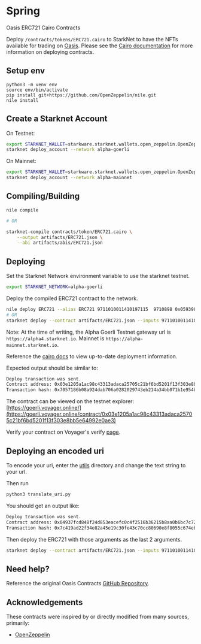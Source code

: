 # Spring

Oasis ERC721 Cairo Contracts

Deploy `/contracts/tokens/ERC721.cairo` to StarkNet to have the NFTs available for trading on [Oasis](https://playoasis.xyz/). Please see the [Cairo documentation](https://www.cairo-lang.org/docs/) for more information on deploying contracts.

## Setup env

```
python3 -m venv env
source env/bin/activate
pip install git+https://github.com/OpenZeppelin/nile.git
nile install
```

## Create a Starknet Account

On Testnet:
```sh
export STARKNET_WALLET=starkware.starknet.wallets.open_zeppelin.OpenZeppelinAccount
starknet deploy_account --network alpha-goerli
```

On Mainnet:
```sh
export STARKNET_WALLET=starkware.starknet.wallets.open_zeppelin.OpenZeppelinAccount
starknet deploy_account --network alpha-mainnet
```

## Compiling/Building

```sh
nile compile

# OR

starknet-compile contracts/token/ERC721.cairo \
    --output artifacts/ERC721.json \
    --abi artifacts/abis/ERC721.json
```

## Deploying

Set the Starknet Network environment variable to use the starknet testnet.

```sh
export STARKNET_NETWORK=alpha-goerli
```

Deploy the compiled ERC721 contract to the network.

```sh
nile deploy ERC721 --alias ERC721 9711010011410197115  9710898 0x05939883bfbb4940e9294a9c0835d83f56b83d1e73a48e9cc94f35e3dec3ad4c 1 0x10 --network=alpha-goerli
# OR
starknet deploy --contract artifacts/ERC721.json --inputs 9711010011410197115 9710898 0x05939883bfbb4940e9294a9c0835d83f56b83d1e73a48e9cc94f35e3dec3ad4c 1 0x10 --gateway_url=https://alpha4.starknet.io
```

Note: At the time of writing, the Alpha Goerli Testnet gateway url is `https://alpha4.starknet.io`.
Mainnet is `https://alpha-mainnet.starknet.io`.

Reference the [cairo docs](https://www.cairo-lang.org/docs/hello_starknet/index.html#starknet-alpha-version-4-on-goerli) to view up-to-date deployment information.

Expected output should be similar to:

```sh
Deploy transaction was sent.
Contract address: 0x03e1205a1ac98c43313adaca25705c21bf6bd5201f13f303e8bb5e64992e0ae3
Transaction hash: 0x7057186b08a924dab706a0282029743eb214a34bb071b1e954b8c075d226de1
```

The contract can be viewed on the testnet explorer: [https://goerli.voyager.online/](https://goerli.voyager.online/contract/0x03e1205a1ac98c43313adaca25705c21bf6bd5201f13f303e8bb5e64992e0ae3)

Verify your contract on Voyager's verify [page](https://goerli.voyager.online/verifyContract).

## Deploying an encoded uri

To encode your uri, enter the [utils](./utils) directory and change the text string to your url.

Then run
```sh
python3 translate_uri.py
```

You should get an output like:
```sh
Deploy transaction was sent.
Contract address: 0x04937fcd848f24d853eacefc0c4f2516b36215b8aa0b6bc7c72ca94fcd57576b
Transaction hash: 0x7c419ad22f34e82a45e19c30fe43c70cc80690e8f8055c674ebf087f4bcd338
```

Then deploy the ERC721 with those arguments as the last 2 arguments.
```sh
starknet deploy --contract artifacts/ERC721.json --inputs 9711010011410197115 9710898 0x05939883bfbb4940e9294a9c0835d83f56b83d1e73a48e9cc94f35e3dec3ad4c 5 184555836509371486644779699072878786229410346258767650844634294430945521251 196873592451930689838827194581964303318756410344301147590634314104740210296 101237978808539379729471660198892962658853636293393561363721320487753958767 186127600646926679413315537543401666819700210029644436125161208314875835749 6687128967121684679280371266352 --gateway_url=https://alpha4.starknet.io
```


## Need help?

Reference the original Oasis Contracts [GitHub Repository](https://github.com/playoasis/starknet-contracts).

## Acknowledgements

These contracts were inspired by or directly modified from many sources, primarily:

- [OpenZeppelin](https://github.com/OpenZeppelin/cairo-contracts)

